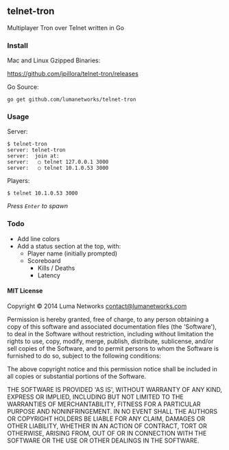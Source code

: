 ## telnet-tron

Multiplayer Tron over Telnet written in Go

### Install

Mac and Linux Gzipped Binaries:

https://github.com/jpillora/telnet-tron/releases

Go Source:

```
go get github.com/lumanetworks/telnet-tron
```

### Usage

Server:

```
$ telnet-tron
server: telnet-tron
server:  join at:
server:   ○ telnet 127.0.0.1 3000
server:   ○ telnet 10.1.0.53 3000
```

Players:

```
$ telnet 10.1.0.53 3000
```

*Press `Enter` to spawn*

### Todo

* Add line colors
* Add a status section at the top, with:
	* Player name (initially prompted)
	* Scoreboard
		* Kills / Deaths
		* Latency

#### MIT License

Copyright © 2014 Luma Networks <contact@lumanetworks.com>

Permission is hereby granted, free of charge, to any person obtaining
a copy of this software and associated documentation files (the
'Software'), to deal in the Software without restriction, including
without limitation the rights to use, copy, modify, merge, publish,
distribute, sublicense, and/or sell copies of the Software, and to
permit persons to whom the Software is furnished to do so, subject to
the following conditions:

The above copyright notice and this permission notice shall be
included in all copies or substantial portions of the Software.

THE SOFTWARE IS PROVIDED 'AS IS', WITHOUT WARRANTY OF ANY KIND,
EXPRESS OR IMPLIED, INCLUDING BUT NOT LIMITED TO THE WARRANTIES OF
MERCHANTABILITY, FITNESS FOR A PARTICULAR PURPOSE AND NONINFRINGEMENT.
IN NO EVENT SHALL THE AUTHORS OR COPYRIGHT HOLDERS BE LIABLE FOR ANY
CLAIM, DAMAGES OR OTHER LIABILITY, WHETHER IN AN ACTION OF CONTRACT,
TORT OR OTHERWISE, ARISING FROM, OUT OF OR IN CONNECTION WITH THE
SOFTWARE OR THE USE OR OTHER DEALINGS IN THE SOFTWARE.